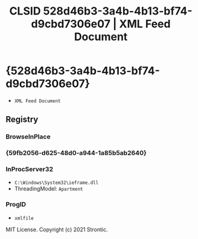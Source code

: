 ﻿---
title: "CLSID 528d46b3-3a4b-4b13-bf74-d9cbd7306e07 | XML Feed Document"
excerpt: What is COM-Object CLSID 528d46b3-3a4b-4b13-bf74-d9cbd7306e07?
---

# {528d46b3-3a4b-4b13-bf74-d9cbd7306e07}

* `XML Feed Document`

## Registry


### BrowseInPlace


### {59fb2056-d625-48d0-a944-1a85b5ab2640}


### InProcServer32

* `C:\Windows\System32\ieframe.dll`
* ThreadingModel: `Apartment`

### ProgID

* `xmlfile`

MIT License. Copyright (c) 2021 Strontic.


